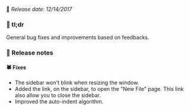 [comment]: <> (Version name: v3.1710.371)
[comment]: <> (Released at: 12/14/2017)
[comment]: <> (Brief description: General bug fixes and improvements based on feedbacks.)

📅 _Release date: 12/14/2017_

### 💬 tl;dr
General bug fixes and improvements based on feedbacks.

### 📰 Release notes
#### 🕷 Fixes
* The sidebar won't blink when resizing the window.
* Added the link, on the sidebar, to open the "New File" page. This link also allow you to close the sidebar.
* Improved the auto-indent algorithm.